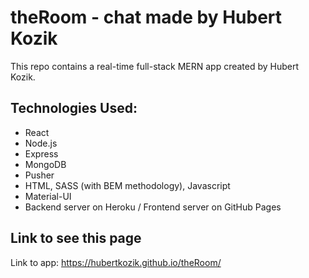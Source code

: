 # theRoom - chat made by Hubert Kozik

This repo contains a real-time full-stack MERN app created by Hubert Kozik.

## Technologies Used:
* React
* Node.js
* Express
* MongoDB
* Pusher
* HTML, SASS (with BEM methodology), Javascript
* Material-UI
* Backend server on Heroku / Frontend server on GitHub Pages

## Link to see this page

Link to app: https://hubertkozik.github.io/theRoom/
